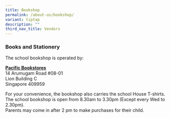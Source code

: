 ```yaml
---
title: Bookshop
permalink: /about-us/bookshop/
variant: tiptap
description: ""
third_nav_title: Vendors
---
```

<h3>Books and Stationery</h3>
<p></p>
<p>The school bookshop is operated by:</p>
<p><strong><a href="https://www.pacificbookstores.com/" rel="noopener nofollow" target="_blank">Pacific Bookstores</a></strong>
<br>14 Arumugam Road #08-01
<br>Lion Building C
<br>Singapore 409959</p>
<p>For your convenience, the bookshop also carries the school House T-shirts.
<br>The school bookshop is open from 8.30am to 3.30pm (Except every Wed to
2.30pm).
<br>Parents may come in after 2 pm to make purchases for their child.</p>